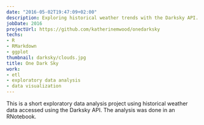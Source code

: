 ```yaml
---
date: "2016-05-02T19:47:09+02:00"
description: Exploring historical weather trends with the Darksky API.
jobDate: 2016
projectUrl: https://github.com/katherinemwood/onedarksky
techs:
- R
- RMarkdown
- ggplot
thumbnail: darksky/clouds.jpg
title: One Dark Sky
work:
- etl
- exploratory data analysis
- data visualization
---
```


This is a short exploratory data analysis project using historical weather data accessed using the Darksky API. The analysis was done in an RNotebook.